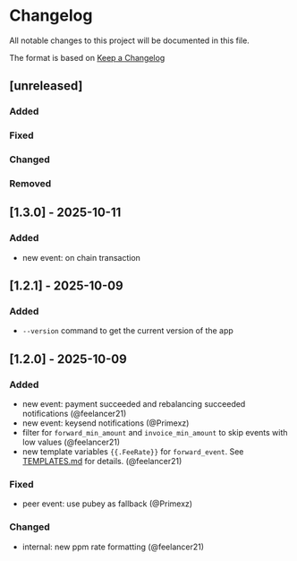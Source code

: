 # Changelog
All notable changes to this project will be documented in this file.

The format is based on [Keep a Changelog](https://keepachangelog.com/en/1.0.0/)

## [unreleased]
### Added
### Fixed
### Changed
### Removed

## [1.3.0] - 2025-10-11

### Added
- new event: on chain transaction


## [1.2.1] - 2025-10-09

### Added
- ``--version`` command to get the current version of the app


## [1.2.0] - 2025-10-09

### Added
- new event: payment succeeded and rebalancing succeeded notifications (@feelancer21)
- new event: keysend notifications (@Primexz)
- filter for `forward_min_amount` and `invoice_min_amount` to skip events with
low values (@feelancer21)
- new template variables `{{.FeeRate}}` for `forward_event`. See
[TEMPLATES.md](TEMPLATES.md) for details. (@feelancer21)

### Fixed

- peer event: use pubey as fallback (@Primexz)

### Changed

- internal: new ppm rate formatting (@feelancer21)